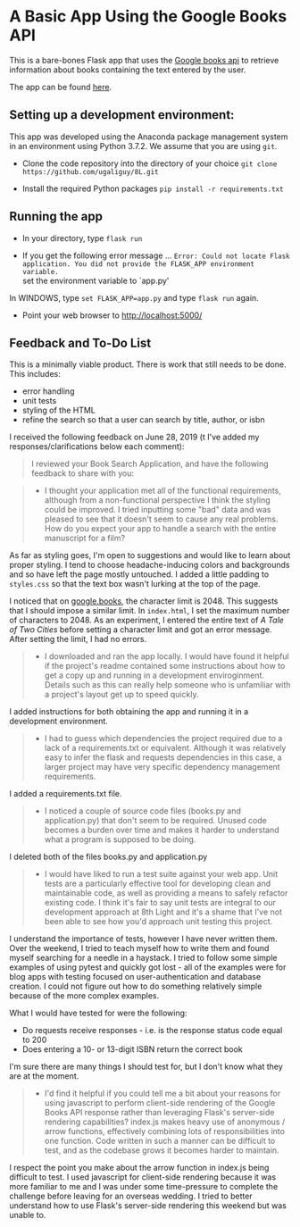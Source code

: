 # A Basic App Using the Google Books API

This is a bare-bones Flask app that uses the [Google books api](https://developers.google.com/books/) to retrieve information about books containing the text entered by the user.

The app can be found [here](http://ugaliguy.pythonanywhere.com/).

## Setting up a development environment:

This app was developed using the Anaconda package management system in an environment using Python 3.7.2.
We assume that you are using `git`.

- Clone the code repository into the directory of your choice
`git clone https://github.com/ugaliguy/8L.git`

- Install the required Python packages
`pip install -r requirements.txt`

## Running the app

- In your directory, type `flask run`

- If you get the following error message ... 
`Error: Could not locate Flask application. You did not provide the FLASK_APP environment variable.`  
set the environment variable to `app.py'

In WINDOWS, type `set FLASK_APP=app.py` and type `flask run` again.


- Point your web browser to [http://localhost:5000/](http://localhost:5000/)


## Feedback and To-Do List

This is a minimally viable product. There is work that still needs to be done.
This includes:
- error handling
- unit tests
- styling of the HTML
- refine the search so that a user can search by title, author, or isbn


I received the following feedback on June 28, 2019 (t I've added my responses/clarifications below each comment):

> I reviewed your Book Search Application, and have the following feedback to share with you:

> - I thought your application met all of the functional requirements, although from a non-functional perspective I think the styling could be improved. I tried inputting some "bad" data and was pleased to see that it doesn't seem to cause any real problems. How do you expect your app to handle a search with the entire manuscript for a film?

As far as styling goes, I'm open to suggestions and would like to learn about proper styling. I tend to choose headache-inducing colors and backgrounds and so have left the page mostly untouched. I added a little padding to `styles.css` so that the text box wasn't lurking at the top of the page.

I noticed that on [google.books](https://books.google.com/), the character limit is 2048. This suggests that I should impose a similar limit. In `index.html`, I set the maximum number of characters to 2048. As an experiment, I entered the entire text of _A Tale of Two Cities_ before setting a character limit and got an error message. After setting the limit, I had no errors.

> - I downloaded and ran the app locally. I would have found it helpful if the project's readme contained some instructions about how to get a copy up and running in a development enviroginment. Details such as this can really help someone who is unfamiliar with a project's layout get up to speed quickly.

I added instructions for both obtaining the app and running it in a development environment.

> - I had to guess which dependencies the project required due to a lack of a requirements.txt or equivalent. Although it was relatively easy to infer the flask and requests dependencies in this case, a larger project may have very specific dependency management requirements.

I added a requirements.txt file.

> - I noticed a couple of source code files (books.py and application.py) that don't seem to be required. Unused code becomes a burden over time and makes it harder to understand what a program is supposed to be doing.

I deleted both of the files books.py and application.py

> - I would have liked to run a test suite against your web app. Unit tests are a particularly effective tool for developing clean and maintainable code, as well as providing a means to safely refactor existing code. I think it's fair to say unit tests are integral to our development approach at 8th Light and it's a shame that I've not been able to see how you'd approach unit testing this project.

I understand the importance of tests, however I have never written them. Over the weekend, I tried to teach myself how to write them and found myself searching for a needle in a haystack. I tried to follow some simple examples of using pytest and quickly got lost - all of the examples were for blog apps with testing focused on user-authentication and database creation. I could not figure out how to do something relatively simple because of the more complex examples.

What I would have tested for were the following:
- Do requests receive responses - i.e. is the response status code equal to 200
- Does entering a 10- or 13-digit ISBN return the correct book

I'm sure there are many things I should test for, but I don't know what they are at the moment.


> - I'd find it helpful if you could tell me a bit about your reasons for using javascript to perform client-side rendering of the Google Books API response rather than leveraging Flask's server-side rendering capabilities? index.js makes heavy use of anonymous / arrow functions, effectively combining lots of responsibilities into one function. Code written in such a manner can be difficult to test, and as the codebase grows it becomes harder to maintain.

I respect the point you make about the arrow function in index.js being difficult to test. I used javascript for client-side rendering because it was more familiar to me and I was under some time-pressure to complete the challenge before leaving for an overseas wedding. I tried to better understand how to use Flask's server-side rendering this weekend but was unable to.  